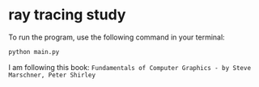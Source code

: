 # ray tracing study

To run the program, use the following command in your terminal:

```bash
python main.py
```

I am following this book: `
Fundamentals of Computer Graphics -
by Steve Marschner, Peter Shirley
`
